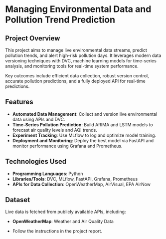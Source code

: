 # Managing Environmental Data and Pollution Trend Prediction

## Project Overview
This project aims to manage live environmental data streams, predict pollution trends, and alert high-risk pollution days. It leverages modern data versioning techniques with DVC, machine learning models for time-series analysis, and monitoring tools for real-time system performance.

Key outcomes include efficient data collection, robust version control, accurate pollution predictions, and a fully deployed API for real-time predictions.

## Features
- **Automated Data Management**: Collect and version live environmental data using APIs and DVC.
- **Time-Series Pollution Prediction**: Build ARIMA and LSTM models to forecast air quality levels and AQI trends.
- **Experiment Tracking**: Use MLflow to log and optimize model training.
- **Deployment and Monitoring**: Deploy the best model via FastAPI and monitor performance using Grafana and Prometheus.

## Technologies Used
- **Programming Languages**: Python
- **Libraries/Tools**: DVC, MLflow, FastAPI, Grafana, Prometheus
- **APIs for Data Collection**: OpenWeatherMap, AirVisual, EPA AirNow

## Dataset
Live data is fetched from publicly available APIs, including:
- **OpenWeatherMap**: Weather and Air Quality Data

- Follow the instructions in the project report.